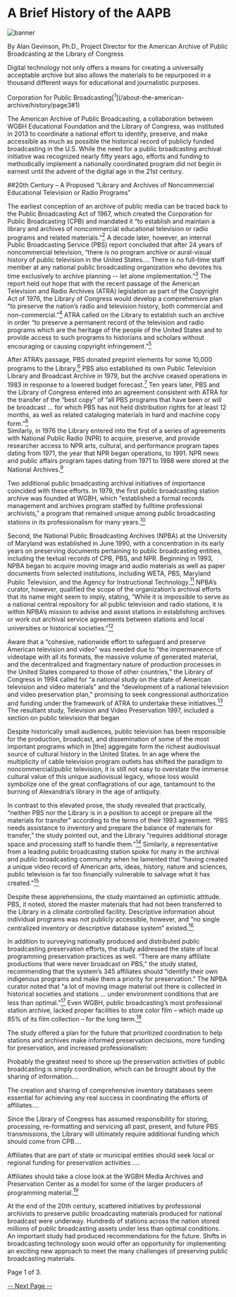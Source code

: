 # A Brief History of the AAPB

![banner](/page-banners/banner3.jpg)

By Alan Gevinson, Ph.D., Project Director for the American Archive of Public Broadcasting at the Library of Congress

>
Digital technology not only offers a means for creating a universally 
acceptable archive but also allows the materials to be repurposed in a thousand 
different ways for educational and journalistic purposes.
<footer>Corporation for Public 
Broadcasting[<sup>1</sup>](/about-the-american-archive/history/page3#1)</footer>

The American Archive of Public Broadcasting, a collaboration between WGBH 
Educational Foundation and the Library of Congress, was instituted in 2013 to 
coordinate a national effort to identify, preserve, and make accessible as much 
as possible the historical record of publicly funded broadcasting in the U.S. 
While the need for a public broadcasting archival initiative was recognized 
nearly fifty years ago, efforts and funding to methodically implement a 
nationally coordinated program did not begin in earnest until the advent of the 
digital age in the 21st century.

##20th Century – A Proposed “Library and Archives of Noncommercial Educational Television or Radio Programs”

The earliest conception of an archive of public media can be traced back to the 
Public Broadcasting Act of 1967, which created the Corporation for Public 
Broadcasting (CPB) and mandated it “to establish and maintain a library and 
archives of noncommercial educational television or radio programs and related 
materials.”[<sup>2</sup>](/about-the-american-archive/history/page3#2)  A decade 
later, however, an internal Public Broadcasting Service (PBS) report concluded 
that after 24 years of noncommercial television, “there is no program archive 
or aural-visual history of public television in the United States…. There is no 
full-time staff member at any national public broadcasting organization who 
devotes his time exclusively to archive planning -- let alone 
implementation.”[<sup>3</sup>](/about-the-american-archive/history/page3#3)  The 
report held out hope that with the recent passage of the American Television 
and Radio Archives (ATRA) legislation as part of the Copyright Act of 1976, the 
Library of Congress would develop a comprehensive plan “to preserve the 
nation’s radio and television history, both commercial and 
non-commercial.”[<sup>4</sup>](/about-the-american-archive/history/page3#4)  ATRA 
called on the Library to establish such an archive in order “to preserve a 
permanent record of the television and radio programs which are the heritage of 
the people of the United States and to provide access to such programs to 
historians and scholars without encouraging or causing copyright 
infringement.”[<sup>5</sup>](/about-the-american-archive/history/page3#5) 

After ATRA’s passage, PBS donated preprint elements for some 10,000 programs to 
the Library.[<sup>6</sup>](/about-the-american-archive/history/page3#6)  PBS also 
established its own Public Television Library and Broadcast Archive in 1979, 
but the archive ceased operations in 1983 in response to a lowered budget 
forecast.[<sup>7</sup>](/about-the-american-archive/history/page3#7)  Ten years 
later, PBS and the Library of Congress entered into an agreement consistent 
with ATRA for the transfer of the “best copy” of “all PBS programs that have 
been or will be broadcast ... for which PBS has not held distribution rights 
for at least 12 months, as well as related cataloging materials in hard and 
machine copy form.”[<sup>8</sup>](/about-the-american-archive/history/page3#8)  
Similarly, in 1976 the Library entered into the first of a series of agreements 
with National Public Radio (NPR) to acquire, preserve, and provide researcher 
access to NPR arts, cultural, and performance program tapes dating from 1971, 
the year that NPR began operations, to 1991. NPR news and public affairs 
program tapes dating from 1971 to 1988 were stored at the National 
Archives.[<sup>9</sup>](/about-the-american-archive/history/page3#9)  

Two additional public broadcasting archival initiatives of importance coincided 
with these efforts. In 1979, the first public broadcasting station archive was 
founded at WGBH, which “established a formal records management and archives 
program staffed by fulltime professional archivists,” a program that remained 
unique among public broadcasting stations in its professionalism for many 
years.[<sup>10</sup>](/about-the-american-archive/history/page3#10)

Second, the National Public Broadcasting Archives (NPBA) at the University of 
Maryland was established in June 1990, with a concentration in its early years 
on preserving documents pertaining to public broadcasting entities, including 
the textual records of CPB, PBS, and NPR. Beginning in 1993, NPBA began to 
acquire moving image and audio materials as well as paper documents from 
selected institutions, including WETA, PBS, Maryland Public Television, and the 
Agency for Instructional 
Technology.[<sup>11</sup>](/about-the-american-archive/history/page3#11)  NPBA’s 
curator, however, qualified the scope of the organization’s archival efforts 
that its name might seem to imply, stating, “While it is impossible to serve as 
a national central repository for all public television and radio stations, it 
is within NPBA’s mission to advise and assist stations in establishing archives 
or work out archival service agreements between stations and local universities 
or historical 
societies.”[<sup>12</sup>](/about-the-american-archive/history/page3#12) 

Aware that a “cohesive, nationwide effort to safeguard and preserve American 
television and video” was needed due to “the impermanence of videotape with all 
its formats, the massive volume of generated material, and the decentralized 
and fragmentary nature of production processes in the United States compared to 
those of other countries,” the Library of Congress in 1994 called for “a 
national study on the state of American television and video materials” and the 
“development of a national television and video preservation plan,” promising 
to seek congressional authorization and funding under the framework of ATRA to 
undertake these 
initiatives.[<sup>13</sup>](/about-the-american-archive/history/page3#13)  The 
resultant study, Television and Video Preservation 1997, included a section on 
public television that began 

>
Despite historically small audiences, public television has been responsible 
for the production, broadcast, and dissemination of some of the most important 
programs which in [the] aggregate form the richest audiovisual source of 
cultural history in the United States. In an age where the multiplicity of 
cable television program outlets has shifted the paradigm to 
noncommercial/public television, it is still not easy to overstate the immense 
cultural value of this unique audiovisual legacy, whose loss would symbolize 
one of the great conflagrations of our age, tantamount to the burning of 
Alexandria’s library in the age of antiquity.

In contrast to this elevated prose, the study revealed that practically, 
“neither PBS nor the Library is in a position to accept or prepare all the 
materials for transfer” according to the terms of their 1993 agreement. “PBS 
needs assistance to inventory and prepare the balance of materials for 
transfer,” the study pointed out, and the Library “requires additional storage 
space and processing staff to handle 
them.”[<sup>14</sup>](/about-the-american-archive/history/page3#14)  Similarly, a 
representative from a leading public broadcasting station spoke for many in the 
archival and public broadcasting community when he lamented that “having 
created a unique video record of American arts, ideas, history, nature and 
sciences, public television is far too financially vulnerable to salvage what 
it has created.”[<sup>15</sup>](/about-the-american-archive/history/page3#15)

Despite these apprehensions, the study maintained an optimistic attitude. PBS, 
it noted, stored the master materials that had not been transferred to the 
Library in a climate controlled facility.  Descriptive information about 
individual programs was not publicly accessible, however, and “no single 
centralized inventory or descriptive database system” 
existed.[<sup>16</sup>](/about-the-american-archive/history/page3#16)

In addition to surveying nationally produced and distributed public 
broadcasting preservation efforts, the study addressed the state of local 
programming preservation practices as well. “There are many affiliate 
productions that were never broadcast on PBS,” the study stated, recommending 
that the system’s 345 affiliates should “identify their own indigenous programs 
and make them a priority for preservation.” The NPBA curator noted that “a lot 
of moving image material out there is collected in historical societies and 
stations ... under environment conditions that are less than 
optimal.”[<sup>17</sup>](/about-the-american-archive/history/page3#17)  Even WGBH, 
public broadcasting’s most professional station archive, lacked proper 
facilities to store color film – which made up 85% of its film collection – for 
the long term.[<sup>18</sup>](/about-the-american-archive/history/page3#18)

The study offered a plan for the future that prioritized coordination to help 
stations and archives make informed preservation decisions, more funding for 
preservation, and increased professionalism: 

>
Probably the greatest need to shore up the preservation activities of public 
broadcasting is simply coordination, which can be brought about by the sharing 
of information.… 

>
The creation and sharing of comprehensive inventory databases seem essential 
for achieving any real success in coordinating the efforts of affiliates…. 

>
Since the Library of Congress has assumed responsibility for storing, 
processing, re-formatting and servicing all past, present, and future PBS 
transmissions, the Library will ultimately require additional funding which 
should come from CPB…. 

>
Affiliates that are part of state or municipal entities should seek local or 
regional funding for preservation activities …. 

>
Affiliates should take a close look at the WGBH Media Archives and Preservation 
Center as a model for some of the larger producers of programming 
material.[<sup>19</sup>](/about-the-american-archive/history/page3#19) 

At the end of the 20th century, scattered initiatives by professional 
archivists to preserve public broadcasting materials produced for national 
broadcast were underway. Hundreds of stations across the nation stored millions 
of public broadcasting assets under less than optimal conditions. An important 
study had produced recommendations for the future. Shifts in broadcasting 
technology soon would offer an opportunity for implementing an exciting new 
approach to meet the many challenges of preserving public broadcasting 
materials.

Page 1 of 3. 

[-- Next Page --](/about-the-american-archive/history/page2)

